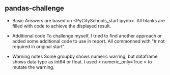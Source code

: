 ## pandas-challenge

- Basic
Answers are based on <PyCitySchools_start.ipynb>. All blanks are filled with code to achieve the displayed result.
  
- Additional code
To challenge myself, I tried to find another approach or added some additional code to use in report. All commonned with "# not required in original start".

- Warning notes
Some groupby shows numeric warring, but dataframe shows data type as int64 or float. I used < numeric_only=True > to mutate the warning.

